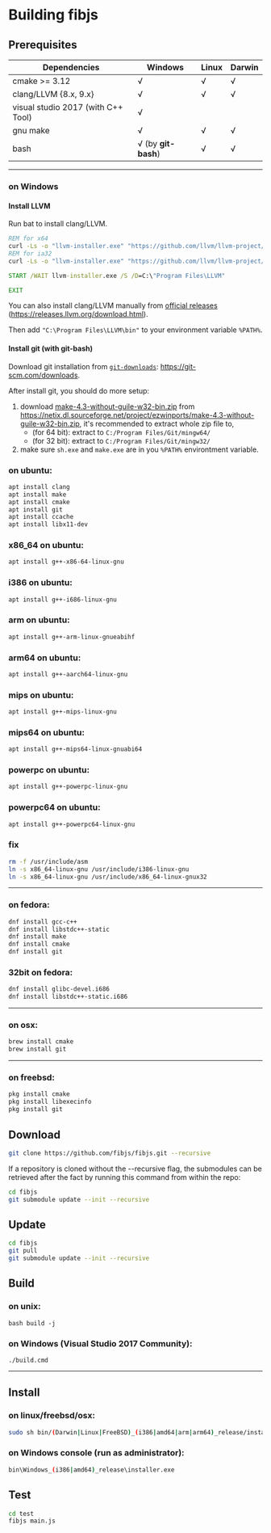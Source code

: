 # Building fibjs

## Prerequisites

| Dependencies | Windows | Linux | Darwin |
|--|--|--|--|
| cmake >= 3.12 | √ | √ | √ |
| clang/LLVM {8.x, 9.x} | √ | √ | √ |
| visual studio 2017 (with C++ Tool) | √ ||
| gnu make | √ | √ | √ |
| bash | √ (by **git-bash**) | √ | √ |

----------------------------------
### on Windows
#### Install LLVM

Run bat to install clang/LLVM.

```bat
REM for x64
curl -Ls -o "llvm-installer.exe" "https://github.com/llvm/llvm-project/releases/download/llvmorg-8.0.1/LLVM-8.0.1-win64.exe"
REM for ia32
curl -Ls -o "llvm-installer.exe" "https://github.com/llvm/llvm-project/releases/download/llvmorg-8.0.1/LLVM-8.0.1-win32.exe"

START /WAIT llvm-installer.exe /S /D=C:\"Program Files\LLVM"

EXIT
```

You can also install clang/LLVM manually from [official releases](https://releases.llvm.org/download.html#9.0.1) (https://releases.llvm.org/download.html).

Then add `"C:\Program Files\LLVM\bin"` to your environment variable `%PATH%`.

#### Install git (with git-bash)

[`git-downloads`]:https://git-scm.com/downloads

Download git installation from [`git-downloads`]: https://git-scm.com/downloads.

After install git, you should do more setup:

1. download [make-4.3-without-guile-w32-bin.zip](https://netix.dl.sourceforge.net/project/ezwinports/make-4.3-without-guile-w32-bin.zip) from https://netix.dl.sourceforge.net/project/ezwinports/make-4.3-without-guile-w32-bin.zip, it's recommended to extract whole zip file to, 
	- (for 64 bit): extract to `C:/Program Files/Git/mingw64/`
	- (for 32 bit): extract to `C:/Program Files/Git/mingw32/`
1. make sure `sh.exe` and `make.exe` are in you `%PATH%` environtment variable.

### on ubuntu:

```sh
apt install clang
apt install make
apt install cmake
apt install git
apt install ccache
apt install libx11-dev
```

### x86_64 on ubuntu:

```sh
apt install g++-x86-64-linux-gnu
```

### i386 on ubuntu:

```sh
apt install g++-i686-linux-gnu
```

### arm on ubuntu:

```sh
apt install g++-arm-linux-gnueabihf
```

### arm64 on ubuntu:

```sh
apt install g++-aarch64-linux-gnu
```

### mips on ubuntu:

```sh
apt install g++-mips-linux-gnu
```

### mips64 on ubuntu:

```sh
apt install g++-mips64-linux-gnuabi64
```

### powerpc on ubuntu:

```sh
apt install g++-powerpc-linux-gnu
```

### powerpc64 on ubuntu:

```sh
apt install g++-powerpc64-linux-gnu
```

### fix

```sh
rm -f /usr/include/asm
ln -s x86_64-linux-gnu /usr/include/i386-linux-gnu
ln -s x86_64-linux-gnu /usr/include/x86_64-linux-gnux32
```

----------------------------------
### on fedora:

```sh
dnf install gcc-c++
dnf install libstdc++-static
dnf install make
dnf install cmake
dnf install git
```

### 32bit on fedora:

```sh
dnf install glibc-devel.i686
dnf install libstdc++-static.i686
```

----------------------------------
### on osx:

```sh
brew install cmake
brew install git
```

----------------------------------
### on freebsd:

```sh
pkg install cmake
pkg install libexecinfo
pkg install git
```

## Download

```sh
git clone https://github.com/fibjs/fibjs.git --recursive
```

If a repository is cloned without the --recursive flag, the submodules can be retrieved after the fact by running this command from within the repo:
```sh
cd fibjs
git submodule update --init --recursive
```

## Update

```sh
cd fibjs
git pull
git submodule update --init --recursive
```

## Build

### on unix:
	bash build -j

### on Windows (Visual Studio 2017 Community):
	./build.cmd

----------------------------------

## Install

### on linux/freebsd/osx:

```sh
sudo sh bin/(Darwin|Linux|FreeBSD)_(i386|amd64|arm|arm64)_release/installer.sh
```

### on Windows console (run as administrator):

```sh
bin\Windows_(i386|amd64)_release\installer.exe
```

## Test

```sh
cd test
fibjs main.js
```